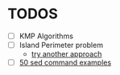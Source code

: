 # TODOS

- [ ] KMP Algorithms
- [ ] Island Perimeter problem
	- [try another approach](https://leetcode.com/problems/island-perimeter/discuss/1262356/C%2B%2B-(3-approaches%3A-SImple-and-clean-Interview-style))
- [ ] [50 sed command examples](https://linuxhint.com/50_sed_command_examples/)
